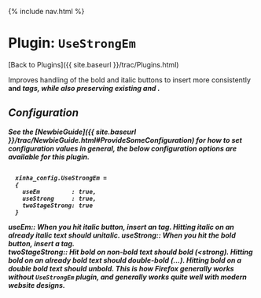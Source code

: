 {% include nav.html %}

# Plugin: `UseStrongEm` 

[Back to Plugins]({{ site.baseurl }}/trac/Plugins.html)

 Improves handling of the bold and italic buttons to insert more consistently <strong> and <em> tags, while also preserving existing <i> and <b>.


  ## Configuration

**See the [NewbieGuide]({{ site.baseurl }}/trac/NewbieGuide.html#ProvideSomeConfiguration) for how to set configuration values in general, the below configuration options are available for this plugin.**



```

  xinha_config.UseStrongEm = 
  {
    useEm         : true,
    useStrong     : true,
    twoStageStrong: true
  }

```


  useEm:: 
    When you hit italic button, insert an <em> tag.  Hitting italic on an already italic text should unitalic.
  useStrong:: 
    When you hit the bold button, insert a <strong> tag.  
  twoStageStrong:: 
    Hit bold on non-bold text should bold (<strong).  Hitting bold on an already bold text should double-bold (<strong><strong>...).  Hitting bold on a double bold text should unbold.  This is how Firefox generally works without `UseStrongEm` plugin, and generally works quite well with modern website designs.


